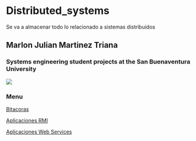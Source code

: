 # Distributed_systems

Se va a almacenar todo lo relacionado a sistemas distribuidos







## Marlon Julian Martinez Triana

### Systems engineering student projects at the San Buenaventura University

![](https://i.servimg.com/u/f18/19/27/49/47/35527711.jpg)

### Menu

[Bitacoras](https://github.com/julianmartinez1/Distributed_systems/tree/master/Bitacoras)

[Aplicaciones RMI](https://github.com/julianmartinez1/Distributed_systems/tree/master/RMI)

[Aplicaciones Web Services](https://github.com/julianmartinez1/Distributed_systems/tree/master/WEB%20services)
